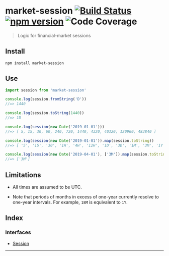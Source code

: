 
market-session [![Build Status](https://travis-ci.org/strong-roots-capital/market-session.svg?branch=master)](https://travis-ci.org/strong-roots-capital/market-session) [![npm version](https://img.shields.io/npm/v/market-session.svg)](https://npmjs.org/package/market-session) ![Code Coverage](https://img.shields.io/coveralls/github/strong-roots-capital/market-session.svg)
======================================================================================================================================================================================================================================================================================================================================================================================

> Logic for financial-market sessions

Install
-------

```shell
npm install market-session
```

Use
---

```typescript
import session from 'market-session'

console.log(session.fromString('D'))
//=> 1440

console.log(session.toString(1440))
//=> 1D

console.log(session(new Date('2019-01-01')))
//=> [ 5, 15, 30, 60, 240, 720, 1440, 4320, 40320, 120960, 483840 ]

console.log(session(new Date('2019-01-01')).map(session.toString))
//=> [ '5', '15', '30', '1H', '4H', '12H', '1D', '3D', '1M', '3M', '1Y' ]

console.log(session(new Date('2019-04-01'), ['3M']).map(session.toString))
//=> ['3M']
```

Limitations
-----------

*   All times are assumed to be UTC.
    
*   Note that periods of months in excess of one-year currently resolve to one-year intervals. For example, `18M` is equivalent to `1Y`.

## Index

### Interfaces

* [Session](interfaces/session.md)

---

